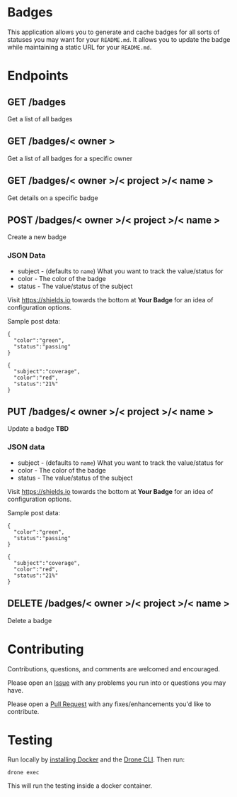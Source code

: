 # Badges
This application allows you to generate and cache badges for all sorts of statuses you may want for your `README.md`.  It allows you to update the badge while maintaining a static URL for your `README.md`.

# Endpoints

## GET /badges
Get a list of all badges

## GET /badges/< owner >
Get a list of all badges for a specific owner

## GET /badges/< owner >/< project >/< name >
Get details on a specific badge

## POST /badges/< owner >/< project >/< name >
Create a new badge

### JSON Data
* subject - (defaults to `name`) What you want to track the value/status for
* color - The color of the badge
* status - The value/status of the subject

Visit https://shields.io towards the bottom at **Your Badge** for an idea of configuration options.

Sample post data:
```
{
  "color":"green",
  "status":"passing"
}

{
  "subject":"coverage",
  "color":"red",
  "status":"21%"
}
```

## PUT /badges/< owner >/< project >/< name >
Update a badge **TBD**

### JSON data
* subject - (defaults to `name`) What you want to track the value/status for
* color - The color of the badge
* status - The value/status of the subject

Visit https://shields.io towards the bottom at **Your Badge** for an idea of configuration options.

Sample post data:
```
{
  "color":"green",
  "status":"passing"
}

{
  "subject":"coverage",
  "color":"red",
  "status":"21%"
}
```

## DELETE /badges/< owner >/< project >/< name >
Delete a badge

# Contributing
Contributions, questions, and comments are welcomed and encouraged.

Please open an [Issue](https://github.com/jmccann/badges/issues/new) with any problems you run into or questions you may have.

Please open a [Pull Request](https://github.com/jmccann/badges/compare) with any fixes/enhancements you'd like to contribute.

# Testing
Run locally by [installing Docker](https://www.docker.com/products/overview#/install_the_platform) and the [Drone CLI](http://readme.drone.io/0.5/reference/cli/overview/).  Then run:

```
drone exec
```

This will run the testing inside a docker container.
